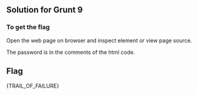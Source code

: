 ## Solution for Grunt 9 #

### To get the flag

Open the web page on browser and inspect element or view page source.

The password is in the comments of the html code.

## Flag
{TRAIL_OF_FAILURE}